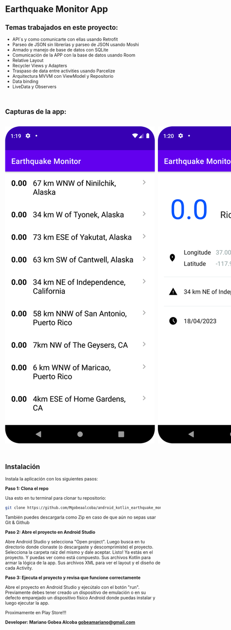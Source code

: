 # Earthquake Monitor App

## Temas trabajados en este proyecto:

- API´s y como comunicarte con ellas usando Retrofit
- Parseo de JSON sin librerías y parseo de JSON usando Moshi
- Armado y manejo de base de datos con SQLite
- Comunicación de la APP con la base de datos usando Room
- Relative Layout
- Recycler Views y Adapters
- Traspaso de data entre activities usando Parcelize
- Arquitectura MVVM con ViewModel y Repositorio
- Data binding
- LiveData y Observers

<br>

## Capturas de la app:

<br>

<div style="display:flex;">
  <img src="images/screen_1.png" alt="Captura 1" style="float:left; margin-right:10px;">
  <img src="images/screen_2.png" alt="Captura 2" style="float:left;">
</div>

<br>
<br>

## Instalación

Instala la aplicación con los siguientes pasos:

**Paso 1: Clona el repo**

Usa esto en tu terminal para clonar tu repositorio:
```bash
git clone https://github.com/Mgobeaalcoba/android_kotlin_earthquake_monitor_app.git
```
También puedes descargarla como Zip en caso de que aún no sepas usar Git & Github

**Paso 2: Abre el proyecto en Android Studio**

Abre Android Studio y selecciona "Open project". Luego busca en tu directorio donde clonaste (o descargaste y descomprimiste) el proyecto. Selecciona la carpeta raiz del mismo y dale aceptar. Listo! Ya estás en el proyecto. Y puedas ver como está compuesto. Sus archivos Kotlin para armar la lógica de la app. Sus archivos XML para ver el layout y el diseño de cada Activity.

**Paso 3: Ejecuta el proyecto y revisa que funcione correctamente**

Abre el proyecto en Android Studio y ejecútalo con el botón "run". Previamente debes tener creado un dispositivo de emulación o en su defecto emparejado un dispositivo físico Android donde puedas instalar y luego ejecutar la app.

Proximamente en Play Store!!!

**Developer: Mariano Gobea Alcoba gobeamariano@gmail.com**

